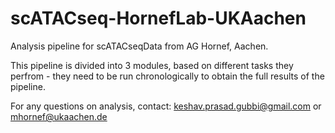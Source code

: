 # scATACseq-HornefLab-UKAachen
Analysis pipeline for scATACseqData from AG Hornef, Aachen.

This pipeline is divided into 3 modules, based on different tasks they perfrom - they need to be run chronologically to obtain the full results of the pipeline. 

For any questions on analysis, contact: keshav.prasad.gubbi@gmail.com or mhornef@ukaachen.de
